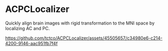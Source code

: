 # ACPCLocalizer

Quickly align brain images with rigid transformation to the MNI space by localizing AC and PC.



https://github.com/tctco/ACPCLocalizer/assets/45505657/c34980e6-c214-4200-9146-aac951fb7f4f


